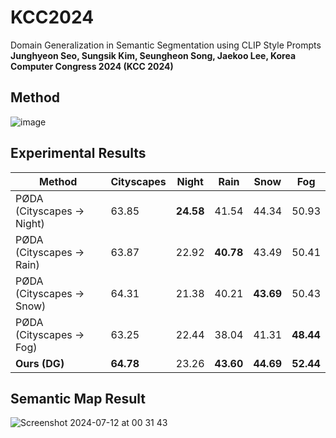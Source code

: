 # KCC2024
Domain Generalization in Semantic Segmentation using CLIP Style Prompts   
**Junghyeon Seo, Sungsik Kim, Seungheon Song, Jaekoo Lee, Korea Computer Congress 2024 (KCC 2024)**  

## Method  
![image](https://github.com/junghyeon0427/KCC2024/assets/77001598/e47575dd-9369-42ec-86bf-45c79f68397c)

## Experimental Results
| Method                          | Cityscapes | Night  | Rain   | Snow   | Fog    |
|---------------------------------|------------|--------|--------|--------|--------|
| PØDA (Cityscapes → Night)       | 63.85      | **24.58** | 41.54 | 44.34 | 50.93  |
| PØDA (Cityscapes → Rain)        | 63.87      | 22.92  | **40.78** | 43.49 | 50.41  |
| PØDA (Cityscapes → Snow)        | 64.31      | 21.38  | 40.21  | **43.69** | 50.43  |
| PØDA (Cityscapes → Fog)         | 63.25      | 22.44  | 38.04  | 41.31  | **48.44** |
| **Ours (DG)**                   | **64.78**  | 23.26  | **43.60** | **44.69** | **52.44** |

## Semantic Map Result
![Screenshot 2024-07-12 at 00 31 43](https://github.com/junghyeon0427/KCC2024/assets/77001598/7dac9291-7c8e-4b6d-a814-59f185bc6be7)
